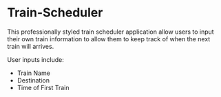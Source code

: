 # Train-Scheduler

This professionally styled train scheduler application allow users to input their own train information to allow them to keep track of when the next train will arrives.

User inputs include:
  - Train Name
  - Destination
  - Time of First Train
